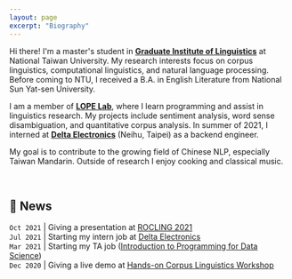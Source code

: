 ```yaml
---
layout: page
excerpt: "Biography"
---
```


Hi there! I'm a master's student in [**Graduate Institute of Linguistics**](https://linguistics.ntu.edu.tw/) at National Taiwan University. My research interests focus on corpus linguistics, computational linguistics, and natural language processing. Before coming to NTU, I received a B.A. in English Literature from National Sun Yat-sen University.

I am a member of [**LOPE Lab**](https://lope.linguistics.ntu.edu.tw/), where I learn programming and assist in linguistics research. My projects include sentiment analysis, word sense disambiguation, and quantitative corpus analysis. In summer of 2021, I interned at [**Delta Electronics**](https://www.deltaww.com/en-US/index) (Neihu, Taipei) as a backend engineer.

My goal is to contribute to the growing field of Chinese NLP, especially Taiwan Mandarin. Outside of research I enjoy cooking and classical music.

&nbsp;


💜 **News**
---

`Oct 2021`  |   Giving a presentation at [<u>ROCLING 2021</u>](https://rocling2021.github.io/)  
`Jul 2021`  |   Starting my intern job at [<u>Delta Electronics</u>](https://www.deltaww.com/en-US/index)  
`Mar 2021`  |   Starting my TA job ([<u>Introduction to Programming for Data Science</u>](https://lopentu.github.io/rlads2021/))  
`Dec 2020`  |   Giving a live demo at [<u>Hands-on Corpus Linguistics Workshop</u>](https://lopentu.github.io/Hands-on_Corpus_Linguistics/)

<!--I'm on the job market! Please reach out if you think I'd be a good fit for your academic department or industry research group.-->